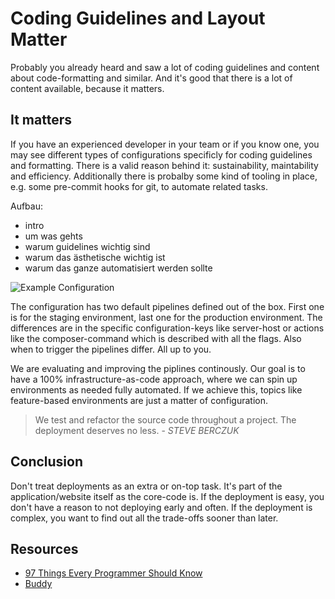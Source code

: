 # Coding Guidelines and Layout Matter

Probably you already heard and saw a lot of coding guidelines and content about code-formatting and similar. And it's good that there is a lot of content available, because it matters.

## It matters

If you have an experienced developer in your team or if you know one, you may see different types of configurations specificly for coding guidelines and formatting. There is a valid reason behind it: sustainability, maintability and efficiency. Additionally there is probalby some kind of tooling in place, e.g. some pre-commit hooks for git, to automate related tasks.

Aufbau:

- intro
- um was gehts
- warum guidelines wichtig sind
- warum das ästhetische wichtig ist
- warum das ganze automatisiert werden sollte

![Example Configuration][example-configuration-buddy]

The configuration has two default pipelines defined out of the box. First one is for the staging environment, last one for the production environment. The differences are in the specific configuration-keys like server-host or actions like the composer-command which is described with all the flags. Also when to trigger the pipelines differ. All up to you.

We are evaluating and improving the piplines continously. Our goal is to have a 100% infrastructure-as-code approach, where we can spin up environments as needed fully automated. If we achieve this, topics like feature-based environments are just a matter of configuration.

> We test and refactor the source code throughout a project. The deployment deserves no less. - *STEVE BERCZUK*

## Conclusion

Don't treat deployments as an extra or on-top task. It's part of the application/website itself as the core-code is. If the deployment is easy, you don't have a reason to not deploying early and often. If the deployment is complex, you want to find out all the trade-offs sooner than later.

## Resources

- [97 Things Every Programmer Should Know](https://www.amazon.de/Things-Every-Programmer-Should-Know/dp/0596809484)
- [Buddy](https://www.buddy.works)

[example-configuration-buddy]: example-config.png "Example configuration buddy"